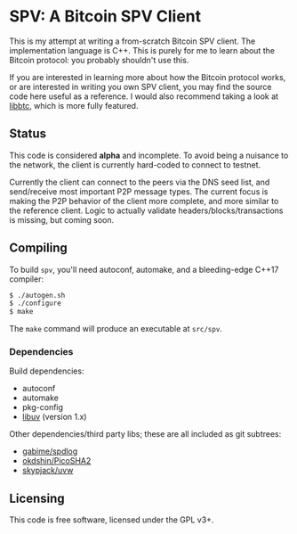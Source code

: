 # SPV: A Bitcoin SPV Client

This is my attempt at writing a from-scratch Bitcoin SPV client. The
implementation language is C++. This is purely for me to learn about the Bitcoin
protocol: you probably shouldn't use this.

If you are interested in learning more about how the Bitcoin protocol works, or
are interested in writing you own SPV client, you may find the source code here
useful as a reference. I would also recommend taking a look at
[libbtc](https://github.com/libbtc/libbtc), which is more fully featured.

## Status

This code is considered **alpha** and incomplete. To avoid being a nuisance to
the network, the client is currently hard-coded to connect to testnet.

Currently the client can connect to the peers via the DNS seed list, and
send/receive most important P2P message types. The current focus is making the
P2P behavior of the client more complete, and more similar to the reference
client. Logic to actually validate headers/blocks/transactions is missing, but
coming soon.

## Compiling

To build `spv`, you'll need autoconf, automake, and a bleeding-edge C++17
compiler:

```bash
$ ./autogen.sh
$ ./configure
$ make
```

The `make` command will produce an executable at `src/spv`.

### Dependencies

Build dependencies:

 * autoconf
 * automake
 * pkg-config
 * [libuv](https://github.com/libuv/libuv) (version 1.x)

Other dependencies/third party libs; these are all included as git subtrees:

 * [gabime/spdlog](https://github.com/gabime/spdlog)
 * [okdshin/PicoSHA2](https://github.com/okdshin/PicoSHA2)
 * [skypjack/uvw](https://github.com/skypjack/uvw)

## Licensing

This code is free software, licensed under the GPL v3+.
